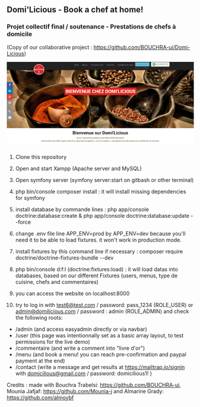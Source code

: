 ## Domi'Licious - Book a chef at home!
### Projet collectif final  / soutenance - Prestations de chefs à domicile
(Copy of our collaborative project : https://github.com/BOUCHRA-ui/Domi-Licious)

![ScreenShot](https://github.com/jessicakuijer/domilicious/blob/domilicious-final/screenshot.PNG)

1. Clone this repository

2. Open and start Xampp (Apache server and MySQL)

3. Open symfony server (symfony server:start on gitbash or other terminal)

4. php bin/console composer install : it will install missing dependencies for symfony

5. install database by commande lines : php app/console doctrine:database:create & php app/console doctrine:database:update --force

5. change .env file line APP_ENV=prod by APP_ENV=dev because you'll need it to be able to load fixtures. it won't work in production mode.

6. install fixtures by this command line if necessary : composer require doctrine/doctrine-fixtures-bundle --dev

5. php bin/console d:f:l (doctrine:fixtures:load) : it will load datas into databases, based on our different Fixtures (users, menus, type de cuisine, chefs and commentaires)

6. you can access the website on localhost:8000

7. try to log in with test6@test.com / password: pass_1234 (ROLE_USER) or admin@domilicious.com / password : admin (ROLE_ADMIN) and check the following roots:
- /admin (and access easyadmin directly or via navbar)
- /user (this page was intentionnally set as a basic array layout, to test permissions for the live demo)
- /commentaire (and write a comment into "livre d'or")
- /menu (and book a menu! you can reach pre-confirmation and paypal payment at the end)
- /contact (write a message and get results at https://mailtrap.io/signin with domicilious@gmail.com / password: domicilious1! )

Credits : made with Bouchra Trabelsi: https://github.com/BOUCHRA-ui, Mounia Jafjaf: https://github.com/Mounia-j and Almarine Grady: https://github.com/almoybf
  
